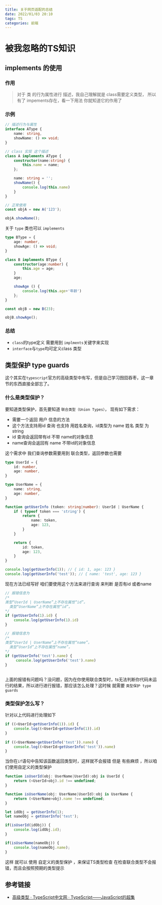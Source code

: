 ```yaml
---
title: 关于网页适配的总结
date: 2022/01/03 20:10
tags: TS
categories: 前端
---
```


# 被我忽略的TS知识

## implements 的使用

### 作用

> 对于 类 的行为属性进行 描述，我自己理解就是 class需要定义类型， 所以有了 impements存在，看一下用法 你就知道它的作用了

### 示例

```ts
// 描述行为与属性
interface AType {
    name: string,
    showName: () => void;
}

// class 实现 这个描述
class A implements AType {
    constructor(name:string) {
        this.name = name;
    };

    name: string = '';
    showName() {
        console.log(this.name)
    }
}

// 正常使用
const objA = new A('123');

objA.showName();
```

关于 `type` 类也可以 `implements`

```ts
type BType = {
    age: number,
    showAge: () => void;
}

class B implements BType {
    constructor(age:number) {
        this.age = age;
    }
    age;

    showAge () {
        console.log(this.age+'年龄')
    };
}

const objB = new B(23);

objB.showAge();
```

### 总结

- `class`的type定义 需要用到 `implments`关键字来实现
- `interface`与`type`均可定义class 类型

## 类型保护  type guards

这个其实在`typescript`官方的高级类型中有写，但是自己学习囫囵吞枣，这一章节的东西直接全部忘了。

### 什么是类型保护？

要知道类型保护，首先要知道 `联合类型（Union Types）`，
现有如下需求：

- 需要一个返回 用户 信息的方法
- 这个方法支持用id 查询 也支持 用姓名查询，id类型为 name 姓名 类型 为string
- id 查询会返回带有id 不带 name的对象信息
- name查询会返回有 name 不带id的对象信息

这个需求中 我们查询参数需要用到 联合类型，返回参数也需要

```ts
type UserId = {
    id: number,
    age: number,
}

type UserName = {
    name: string,
    age: number,
}

function getUserInfo (token: string|number): UserId | UserName {
    if ( typeof token === 'string') {
        return {
            name: token,
            age: 123,
        }
    }

    return {
        id: token,
        age: 123,
    }
}

console.log(getUserInfo(1)); // { id: 1, age: 123 }
console.log(getUserInfo('test')); // { name: 'test', age: 123 }
```

现在方法已经写好 咱们要使用这个方法来进行查询 来判断 是否有id 或者name

```ts
// 报错信息为
/*
类型“UserId | UserName”上不存在属性“id”。
  类型“UserName”上不存在属性“id”。
*/
if (getUserInfo(1).id) {
    console.log(getUserInfo(1).id)
}

// 报错信息为
/*
类型“UserId | UserName”上不存在属性“name”。
  类型“UserId”上不存在属性“name”。
*/
if (getUserInfo('test').name) {
     console.log(getUserInfo('test').name)
}
    
```

上面的报错有问题吗？没问题，因为在你使用联合类型时，ts无法判断你代码未运行的结果，所以进行进行报错，那应该怎么处理？这时候 就需要 `类型保护 type guards`

### 类型保护怎么写？

针对以上代码进行处理如下

```ts
if ((<UserId>getUserInfo(1)).id) {
    console.log((<UserId>getUserInfo(1)).id)
}
    
if ((<UserName>getUserInfo('test')).name) {
    console.log((<UserId>getUserInfo('test')).name)
}
```

当你在`if`语句中告知该函数返回类型时，这样就不会报错 但是 有些麻烦 ，所以咱们使用自定义的类型保护

```ts
function isUserId(obj: UserName|UserId):obj is UserId {
    return (<UserId>obj).id !== undefined;
}

function isUserName(obj: UserName|UserId):obj is UserName {
    return (<UserName>obj).name !== undefined;
}

let idObj = getUserInfo(1);
let nameObj = getUserInfo('test');

if(isUserId(idObj)) {
    console.log(idObj.id);
}

if(isUserName(nameObj)) {
    console.log(nameObj.name);
}
```

这样 就可以 使用 自定义的类型保护 ，来保证TS类型检查 在检查联合类型不会报错，而且会按照预期的类型提示

## 参考链接

- [高级类型 · TypeScript中文网 · TypeScript——JavaScript的超集](https://www.tslang.cn/docs/handbook/advanced-types.html)
